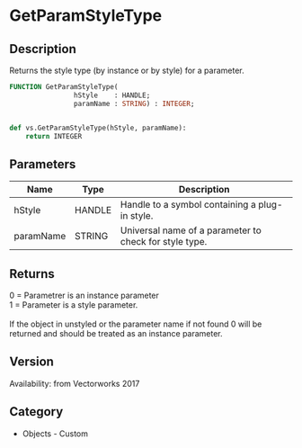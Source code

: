 # GetParamStyleType

## Description
Returns the style type (by instance or by style) for a parameter.

```pascal
FUNCTION GetParamStyleType(
				hStyle    : HANDLE;
				paramName : STRING) : INTEGER;
```

```python

def vs.GetParamStyleType(hStyle, paramName):
    return INTEGER
```

## Parameters
|Name|Type|Description|
|---|---|---|
|hStyle|HANDLE|Handle to a symbol containing a plug-in style.|
|paramName|STRING|Universal name of a parameter to check for style type.|

## Returns
0 = Parametrer is an instance parameter<BR>
1 = Parameter is a style parameter.<BR>
<BR>
If the object in unstyled or the parameter name if not found 0 will be returned and should be treated as an instance parameter.

## Version
Availability: from Vectorworks 2017
## Category
* Objects - Custom

